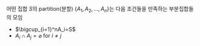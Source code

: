 어떤 집합 $S$의 partition(분할) $\{A_1, A_2, \dots, A_n \}$는 다음 조건들을 만족하는 부분집합들의 모임
- $\bigcup_{i=1}^nA_i=S$
- $A_i\cap A_j=\varnothing$ for $i\ne j$